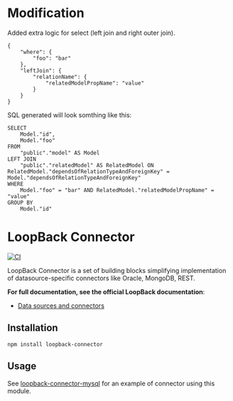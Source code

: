 # Modification

Added extra logic for select (left join and right outer join).

    {
        "where": {
            "foo": "bar"
        },
        "leftJoin": {
            "relationName": {
                "relatedModelPropName": "value"
            }
        }
    }

SQL generated will look somthing like this:

    SELECT 
        Model."id",
        Model."foo"
    FROM
        "public"."model" AS Model
    LEFT JOIN
        "public"."relatedModel" AS RelatedModel ON RelatedModel."dependsOfRelationTypeAndForeignKey" = Model."dependsOfRelationTypeAndForeignKey"
    WHERE
        Model."foo" = "bar" AND RelatedModel."relatedModelPropName" = "value"
    GROUP BY
        Model."id"

# LoopBack Connector

[![CI](https://github.com/loopbackio/loopback-connector/actions/workflows/continuous-integration.yaml/badge.svg)](https://github.com/loopbackio/loopback-connector/actions/workflows/continuous-integration.yaml)

LoopBack Connector is a set of building blocks simplifying implementation
of datasource-specific connectors like Oracle, MongoDB, REST.

**For full documentation, see the official LoopBack documentation**:
 * [Data sources and connectors](https://loopback.io/doc/en/lb4/Connectors-reference.html)

## Installation

    npm install loopback-connector

## Usage

See [loopback-connector-mysql](https://github.com/loopbackio/loopback-connector-mysql) 
for an example of connector using this module.
